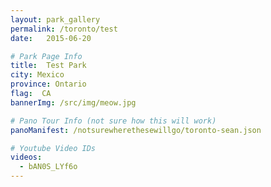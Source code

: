 ```yaml
---
layout: park_gallery
permalink: /toronto/test
date:   2015-06-20

# Park Page Info
title:  Test Park
city: Mexico
province: Ontario
flag:  CA
bannerImg: /src/img/meow.jpg

# Pano Tour Info (not sure how this will work)
panoManifest: /notsurewherethesewillgo/toronto-sean.json

# Youtube Video IDs
videos:
  - bAN0S_LYf6o
---
```

